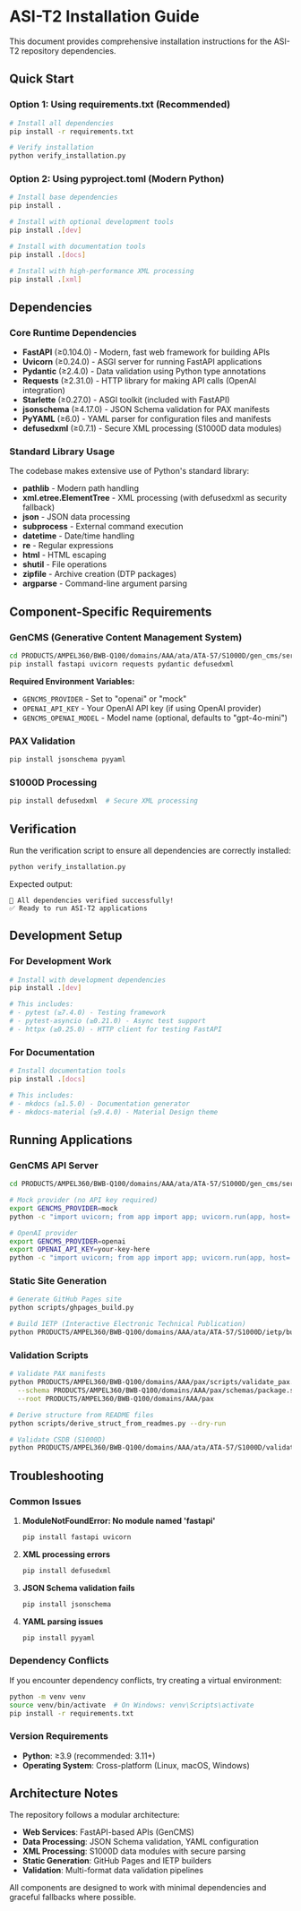 # ASI-T2 Installation Guide

This document provides comprehensive installation instructions for the ASI-T2 repository dependencies.

## Quick Start

### Option 1: Using requirements.txt (Recommended)
```bash
# Install all dependencies
pip install -r requirements.txt

# Verify installation
python verify_installation.py
```

### Option 2: Using pyproject.toml (Modern Python)
```bash
# Install base dependencies
pip install .

# Install with optional development tools
pip install .[dev]

# Install with documentation tools
pip install .[docs]

# Install with high-performance XML processing
pip install .[xml]
```

## Dependencies

### Core Runtime Dependencies

- **FastAPI** (≥0.104.0) - Modern, fast web framework for building APIs
- **Uvicorn** (≥0.24.0) - ASGI server for running FastAPI applications
- **Pydantic** (≥2.4.0) - Data validation using Python type annotations
- **Requests** (≥2.31.0) - HTTP library for making API calls (OpenAI integration)
- **Starlette** (≥0.27.0) - ASGI toolkit (included with FastAPI)
- **jsonschema** (≥4.17.0) - JSON Schema validation for PAX manifests
- **PyYAML** (≥6.0) - YAML parser for configuration files and manifests
- **defusedxml** (≥0.7.1) - Secure XML processing (S1000D data modules)

### Standard Library Usage

The codebase makes extensive use of Python's standard library:
- **pathlib** - Modern path handling
- **xml.etree.ElementTree** - XML processing (with defusedxml as security fallback)
- **json** - JSON data processing
- **subprocess** - External command execution
- **datetime** - Date/time handling
- **re** - Regular expressions
- **html** - HTML escaping
- **shutil** - File operations
- **zipfile** - Archive creation (DTP packages)
- **argparse** - Command-line argument parsing

## Component-Specific Requirements

### GenCMS (Generative Content Management System)
```bash
cd PRODUCTS/AMPEL360/BWB-Q100/domains/AAA/ata/ATA-57/S1000D/gen_cms/server
pip install fastapi uvicorn requests pydantic defusedxml
```

**Required Environment Variables:**
- `GENCMS_PROVIDER` - Set to "openai" or "mock"  
- `OPENAI_API_KEY` - Your OpenAI API key (if using OpenAI provider)
- `GENCMS_OPENAI_MODEL` - Model name (optional, defaults to "gpt-4o-mini")

### PAX Validation
```bash
pip install jsonschema pyyaml
```

### S1000D Processing
```bash
pip install defusedxml  # Secure XML processing
```

## Verification

Run the verification script to ensure all dependencies are correctly installed:

```bash
python verify_installation.py
```

Expected output:
```
🎉 All dependencies verified successfully!
✅ Ready to run ASI-T2 applications
```

## Development Setup

### For Development Work
```bash
# Install with development dependencies
pip install .[dev]

# This includes:
# - pytest (≥7.4.0) - Testing framework
# - pytest-asyncio (≥0.21.0) - Async test support
# - httpx (≥0.25.0) - HTTP client for testing FastAPI
```

### For Documentation
```bash
# Install documentation tools
pip install .[docs]

# This includes:
# - mkdocs (≥1.5.0) - Documentation generator
# - mkdocs-material (≥9.4.0) - Material Design theme
```

## Running Applications

### GenCMS API Server
```bash
cd PRODUCTS/AMPEL360/BWB-Q100/domains/AAA/ata/ATA-57/S1000D/gen_cms/server

# Mock provider (no API key required)
export GENCMS_PROVIDER=mock
python -c "import uvicorn; from app import app; uvicorn.run(app, host='0.0.0.0', port=8000)"

# OpenAI provider
export GENCMS_PROVIDER=openai
export OPENAI_API_KEY=your-key-here
python -c "import uvicorn; from app import app; uvicorn.run(app, host='0.0.0.0', port=8000)"
```

### Static Site Generation
```bash
# Generate GitHub Pages site
python scripts/ghpages_build.py

# Build IETP (Interactive Electronic Technical Publication)
python PRODUCTS/AMPEL360/BWB-Q100/domains/AAA/ata/ATA-57/S1000D/ietp/build_ietp.py
```

### Validation Scripts
```bash
# Validate PAX manifests
python PRODUCTS/AMPEL360/BWB-Q100/domains/AAA/pax/scripts/validate_pax.py \
  --schema PRODUCTS/AMPEL360/BWB-Q100/domains/AAA/pax/schemas/package.schema.json \
  --root PRODUCTS/AMPEL360/BWB-Q100/domains/AAA/pax

# Derive structure from README files
python scripts/derive_struct_from_readmes.py --dry-run

# Validate CSDB (S1000D)
python PRODUCTS/AMPEL360/BWB-Q100/domains/AAA/ata/ATA-57/S1000D/validation/validators/validate_csdb.py
```

## Troubleshooting

### Common Issues

1. **ModuleNotFoundError: No module named 'fastapi'**
   ```bash
   pip install fastapi uvicorn
   ```

2. **XML processing errors**
   ```bash
   pip install defusedxml
   ```

3. **JSON Schema validation fails**
   ```bash
   pip install jsonschema
   ```

4. **YAML parsing issues**
   ```bash
   pip install pyyaml
   ```

### Dependency Conflicts
If you encounter dependency conflicts, try creating a virtual environment:

```bash
python -m venv venv
source venv/bin/activate  # On Windows: venv\Scripts\activate
pip install -r requirements.txt
```

### Version Requirements
- **Python**: ≥3.9 (recommended: 3.11+)
- **Operating System**: Cross-platform (Linux, macOS, Windows)

## Architecture Notes

The repository follows a modular architecture:

- **Web Services**: FastAPI-based APIs (GenCMS)
- **Data Processing**: JSON Schema validation, YAML configuration
- **XML Processing**: S1000D data modules with secure parsing
- **Static Generation**: GitHub Pages and IETP builders
- **Validation**: Multi-format data validation pipelines

All components are designed to work with minimal dependencies and graceful fallbacks where possible.